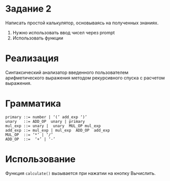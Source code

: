 # Задание 2
Написать простой калькулятор, основываясь на полученных знаниях.
1. Нужно использовать ввод чисел через prompt
2. Использовать функции

# Реализация
Cинтаксический анализатор введенного пользователем арифметического выражения методом рекурсивного спуска с расчетом выражения.

# Грамматика
    primary ::= number | ‘(’ add_exp ‘)’
    unary   ::= ADD_OP  unary | primary
    mul_exp ::= unary |  unary  MUL_OP mul_exp
    add_exp ::= mul_exp | mul_exp  ADD_OP  add_exp
    MUL_OP  ::= ‘*’ | ‘/’
    ADD_OP  ::=  ‘+’ | ‘-’

# Использование
Функция `calculate()` вызывается при нажатии на кнопку Вычислить.
